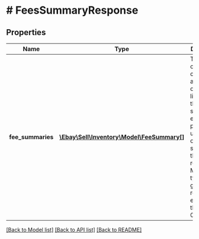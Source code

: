 # # FeesSummaryResponse

## Properties

Name | Type | Description | Notes
------------ | ------------- | ------------- | -------------
**fee_summaries** | [**\Ebay\Sell\Inventory\Model\FeeSummary[]**](FeeSummary.md) | This container consists of an array of one or more listing fees that the seller can expect to pay for unpublished offers specified in the call request. Many fee types will get returned even when they are 0.0. | [optional]

[[Back to Model list]](../../README.md#models) [[Back to API list]](../../README.md#endpoints) [[Back to README]](../../README.md)
